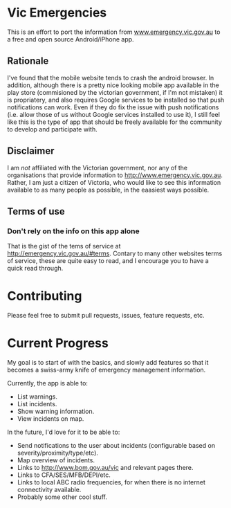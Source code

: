 # Vic Emergencies

This is an effort to port the information from www.emergency.vic.gov.au to a free and open source Android/iPhone app.

## Rationale

I've found that the mobile website tends to crash the android browser.
In addition, although there is a pretty nice looking mobile app available in the play store (commisioned by the victorian government, if I'm not mistaken) it is propriatery, and also requires Google services to be installed so that push notifications can work.
Even if they do fix the issue with push notifications (i.e. allow those of us without Google services installed to use it), I still feel like this is the type of app that should be freely available for the community to develop and participate with.

## Disclaimer

I am _not_ affiliated with the Victorian government, nor any of the organisations that provide information to http://www.emergency.vic.gov.au. Rather, I am just a citizen of Victoria, who would like to see this information available to as many people as possible, in the eaasiest ways possible.

## Terms of use

### Don't rely on the info on this app alone

That is the gist of the tems of service at http://emergency.vic.gov.au/#terms. 
Contary to many other websites terms of service, these are quite easy to read, and I encourage you to have a quick read through.

# Contributing

Please feel free to submit pull requests, issues, feature requests, etc.

# Current Progress

My goal is to start of with the basics, and slowly add features so that it becomes a swiss-army knife of emergency management information.

Currently, the app is able to:

 * List warnings.
 * List incidents.
 * Show warning information.
 * View incidents on map.

In the future, I'd love for it to be able to:

 * Send notifications to the user about incidents (configurable based on severity/proximity/type/etc).
 * Map overview of incidents.
 * Links to http://www.bom.gov.au/vic and relevant pages there.
 * Links to CFA/SES/MFB/DEPI/etc.
 * Links to local ABC radio frequencies, for when there is no internet connectivity available.
 * Probably some other cool stuff.
